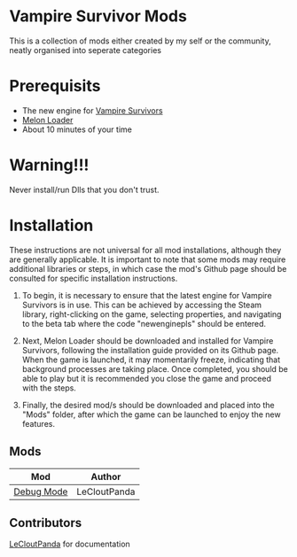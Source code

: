 # Vampire Survivor Mods
This is a collection of mods either created by my self or the community, neatly organised into seperate categories

# Prerequisits 
* The new engine for [Vampire Survivors](https://store.steampowered.com/app/1794680/Vampire_Survivors/)
* [Melon Loader](https://github.com/LavaGang/MelonLoader)
* About 10 minutes of your time

# Warning!!!
Never install/run Dlls that you don't trust.

# Installation 
These instructions are not universal for all mod installations, although they are generally applicable. It is important to note that some mods may require additional libraries or steps, in which case the mod's Github page should be consulted for specific installation instructions.

1) To begin, it is necessary to ensure that the latest engine for Vampire Survivors is in use. This can be achieved by accessing the Steam library, right-clicking on the game, selecting properties, and navigating to the beta tab where the code "newenginepls" should be entered.

2) Next, Melon Loader should be downloaded and installed for Vampire Survivors, following the installation guide provided on its Github page. When the game is launched, it may momentarily freeze, indicating that background processes are taking place. Once completed, you should be able to play but it is recommended you close the game and proceed with the steps.

3) Finally, the desired mod/s should be downloaded and placed into the "Mods" folder, after which the game can be launched to enjoy the new features.

## Mods
Mod  | Author
------------- | -------------
[Debug Mode](https://github.com/LeCloutPanda/DebugMode)  | LeCloutPanda

## Contributors
[LeCloutPanda](https://github.com/LeCloutPanda) for documentation
